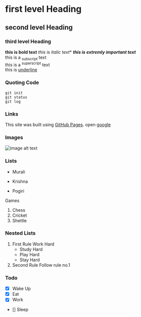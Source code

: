 # first level Heading
## second level Heading
### third level Heading

**this is bold text**
*this is italic text**
***this is extremly important text***  
this is a <sub>subscript</sub> text  
this is a <sup>superscript</sup> text  
this is <ins>underline</ins>  

### Quoting Code
`git init`  
`git status`  
`git log`  

### Links
This site was built using [GitHub Pages](https://pages.github.com/).
open [google](https://www.google.com/)

### Images
![image alt text](https://myoctocat.com/assets/images/base-octocat.svg)

### Lists
- Murali
+ Krishna
* Pogiri

Games
1. Chess
2. Cricket
3. Shettle

### Nested Lists
1. First Rule Work Hard
   - Study Hard
   - Play Hard
   - Stay Hard
2. Second Rule Follow rule no.1

### Todo
- [x] Wake Up
- [x] Eat
- [x] Work
- [] Sleep
  





    
